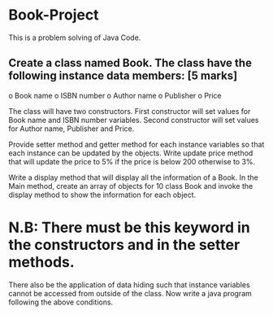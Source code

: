 # Book-Project
This is a problem solving of Java Code.


## Create a class named Book. The class have the following instance data members: [5 marks]

o Book name
o ISBN number
o Author name
o Publisher
o Price

The class will have two constructors. First constructor will set values for Book name and 
ISBN number variables. Second constructor will set values for Author name, Publisher 
and Price.

Provide setter method and getter method for each instance variables so that each 
instance can be updated by the objects. Write update price method that will update the 
price to 5% if the price is below 200 otherwise to 3%.

Write a display method that will display all the information of a Book.
In the Main method, create an array of objects for 10 class Book and invoke the 
display method to show the information for each object.

# N.B: There must be this keyword in the constructors and in the setter methods.
There also be the application of data hiding such that instance variables cannot be 
accessed from outside of the class. Now write a java program following the above 
conditions. 
